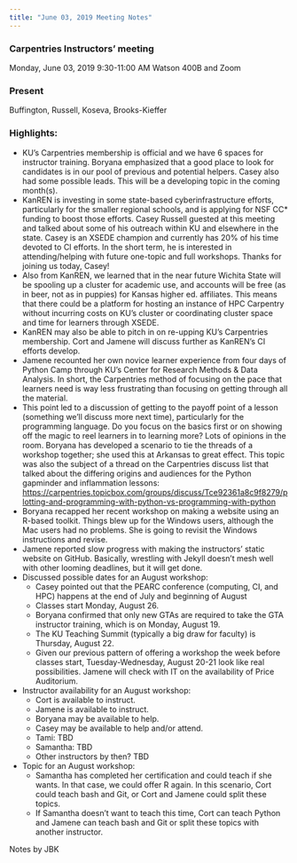 ```yaml
---
title: "June 03, 2019 Meeting Notes"
---
```


### Carpentries Instructors’ meeting
Monday, June 03, 2019
9:30-11:00 AM
Watson 400B and Zoom

### Present
Buffington, Russell, Koseva, Brooks-Kieffer

### Highlights:
- KU’s Carpentries membership is official and we have 6 spaces for instructor training. Boryana emphasized that a good place to look for candidates is in our pool of previous and potential helpers. Casey also had some possible leads. This will be a developing topic in the coming month(s).
- KanREN is investing in some state-based cyberinfrastructure efforts, particularly for the smaller regional schools, and is applying for NSF CC* funding to boost those efforts. Casey Russell guested at this meeting and talked about some of his outreach within KU and elsewhere in the state. Casey is an XSEDE champion and currently has 20% of his time devoted to CI efforts. In the short term, he is interested in attending/helping with future one-topic and full workshops. Thanks for joining us today, Casey!
- Also from KanREN, we learned that in the near future Wichita State will be spooling up a cluster for academic use, and accounts will be free (as in beer, not as in puppies) for Kansas higher ed. affiliates. This means that there could be a platform for hosting an instance of HPC Carpentry without incurring costs on KU’s cluster or coordinating cluster space and time for learners through XSEDE.
- KanREN may also be able to pitch in on re-upping KU’s Carpentries membership. Cort and Jamene will discuss further as KanREN’s CI efforts develop.
- Jamene recounted her own novice learner experience from four days of Python Camp through KU’s Center for Research Methods & Data Analysis. In short, the Carpentries method of focusing on the pace that learners need is way less frustrating than focusing on getting through all the material.
- This point led to a discussion of getting to the payoff point of a lesson (something we’ll discuss more next time), particularly for the programming language. Do you focus on the basics first or on showing off the magic to reel learners in to learning more? Lots of opinions in the room. Boryana has developed a scenario to tie the threads of a workshop together; she used this at Arkansas to great effect. This topic was also the subject of a thread on the Carpentries discuss list that talked about the differing origins and audiences for the Python gapminder and inflammation lessons: https://carpentries.topicbox.com/groups/discuss/Tce92361a8c9f8279/plotting-and-programming-with-python-vs-programming-with-python
- Boryana recapped her recent workshop on making a website using an R-based toolkit. Things blew up for the Windows users, although the Mac users had no problems. She is going to revisit the Windows instructions and revise.
- Jamene reported slow progress with making the instructors’ static website on GitHub. Basically, wrestling with Jekyll doesn’t mesh well with other looming deadlines, but it will get done.
- Discussed possible dates for an August workshop:
  - Casey pointed out that the PEARC conference (computing, CI, and HPC) happens at the end of July and beginning of August
  - Classes start Monday, August 26.
  - Boryana confirmed that only new GTAs are required to take the GTA instructor training, which is on Monday, August 19.
  - The KU Teaching Summit (typically a big draw for faculty)  is Thursday, August 22.
  - Given our previous pattern of offering a workshop the week before classes start, Tuesday-Wednesday, August 20-21 look like real possibilities. Jamene will check with IT on the availability of Price Auditorium.
- Instructor availability for an August workshop:
  - Cort is available to instruct.
  - Jamene is available to instruct.
  - Boryana may be available to help.
  - Casey may be available to help and/or attend.
  - Tami: TBD
  - Samantha: TBD
  - Other instructors by then? TBD
- Topic for an August workshop:
  - Samantha has completed her certification and could teach if she wants. In that case, we could offer R again. In this scenario, Cort could teach bash and Git, or Cort and Jamene could split these topics.
  - If Samantha doesn’t want to teach this time, Cort can teach Python and Jamene can teach bash and Git or split these topics with another instructor.

Notes by JBK
